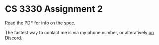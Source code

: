 # CS 3330 Assignment 2

Read the PDF for info on the spec.

The fastest way to contact me is via my phone number, or alteratively [on Discord](https://discord.gg/xJU4d6vCw8).

